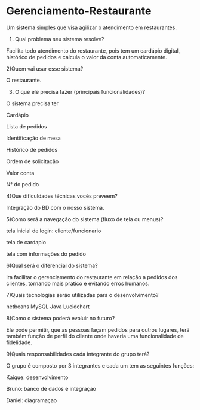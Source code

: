 # Gerenciamento-Restaurante
Um sistema simples que visa agilizar o atendimento em restaurantes.

1) Qual problema seu sistema resolve? 

Facilita todo atendimento do restaurante, pois tem um cardápio digital, histórico de pedidos e calcula o valor da conta automaticamente. 

2)Quem vai usar esse sistema? 

O restaurante. 

3) O que ele precisa fazer (principais funcionalidades)? 

O sistema precisa ter 

Cardápio 

Lista de pedidos  

Identificação de mesa 

Histórico de pedidos 

Ordem de solicitação 

Valor conta 

N° do pedido 

 

4)Que dificuldades técnicas vocês preveem? 

Integração do BD com o nosso sistema. 
 
5)Como será a navegação do sistema (fluxo de tela ou menus)?

tela inicial de login: cliente/funcionario

tela de cardapio

tela com informações do pedido

6)Qual será o diferencial do sistema?

ira facilitar o gerenciamento do restaurante em relação a pedidos dos clientes, tornando mais pratico e evitando erros humanos.

7)Quais tecnologias serão utilizadas para o desenvolvimento?

netbeans
MySQL
Java
Lucidchart


8)Como o sistema poderá evoluir no futuro? 

Ele pode permitir, que as pessoas façam pedidos para outros lugares, terá também função de perfil do cliente onde haveria uma funcionalidade de fidelidade. 

9)Quais responsabilidades cada integrante do grupo terá? 

O grupo é composto por 3 integrantes e cada um tem as seguintes funções: 

Kaique: desenvolvimento  

Bruno: banco de dados e integraçao 

Daniel: diagramaçao  
